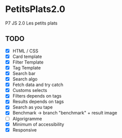 # PetitsPlats2.0

P7 JS 2.0 Les petits plats

## TODO

- [x] HTML / CSS
- [x] Card template
- [x] Filter Template
- [x] Tag Template
- [x] Search bar
- [x] Search algo
- [x] Fetch data and try catch
- [x] Customs selects
- [x] Filters depends on tags
- [x] Results depends on tags
- [x] Search as you tape
- [x] Benchmark -> branch "benchmark" + result image
- [ ] Algorigramme
- [x] Minimum of accessibility
- [x] Responsive
